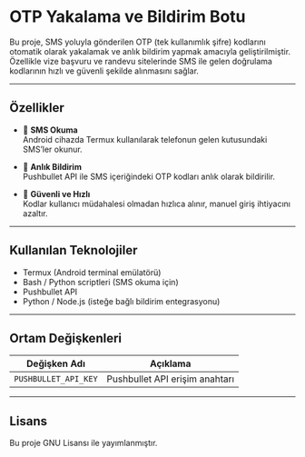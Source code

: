 # OTP Yakalama ve Bildirim Botu

Bu proje, SMS yoluyla gönderilen OTP (tek kullanımlık şifre) kodlarını otomatik olarak yakalamak ve anlık bildirim yapmak amacıyla geliştirilmiştir. Özellikle vize başvuru ve randevu sitelerinde SMS ile gelen doğrulama kodlarının hızlı ve güvenli şekilde alınmasını sağlar.

---

## Özellikler

- 📲 **SMS Okuma**  
  Android cihazda Termux kullanılarak telefonun gelen kutusundaki SMS’ler okunur.

- 🔔 **Anlık Bildirim**  
  Pushbullet API ile SMS içeriğindeki OTP kodları anlık olarak bildirilir.

- 🔐 **Güvenli ve Hızlı**  
  Kodlar kullanıcı müdahalesi olmadan hızlıca alınır, manuel giriş ihtiyacını azaltır.

---

## Kullanılan Teknolojiler

- Termux (Android terminal emülatörü)  
- Bash / Python scriptleri (SMS okuma için)  
- Pushbullet API  
- Python / Node.js (isteğe bağlı bildirim entegrasyonu)

---

## Ortam Değişkenleri

| Değişken Adı         | Açıklama                    |
|----------------------|-----------------------------|
| `PUSHBULLET_API_KEY` | Pushbullet API erişim anahtarı |

---

## Lisans

Bu proje GNU Lisansı ile yayımlanmıştır.
